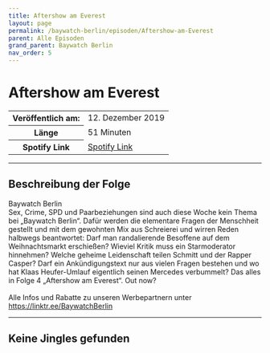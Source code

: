 ```yaml
---
title: Aftershow am Everest
layout: page
permalink: /baywatch-berlin/episoden/Aftershow-am-Everest
parent: Alle Episoden
grand_parent: Baywatch Berlin
nav_order: 5
---
```


# Aftershow am Everest
<table class="resp-table dcf-table dcf-table-responsive dcf-table-bordered dcf-table-striped dcf-w-100%">
                    <tbody>
                        <tr>
                            <th scope="row">Veröffentlich am:</th>
                            <td data-label="Veröffentlich am:">12. Dezember 2019</td>
                        </tr>
                        <tr>
                            <th scope="row">Länge </th>
                            <td data-label="Länge ">51 Minuten</td>
                        </tr><tr>
                                <th scope="row">Spotify Link</th>
                                <td data-label="Spotify Link"><a href="https://open.spotify.com/episode/0KFDe6XJPEynfwuuGFZWzA">Spotify Link</a></td>
                            </tr></tbody>
                </table>

***

## Beschreibung der Folge

<div>
Baywatch Berlin <br> Sex, Crime, SPD und Paarbeziehungen sind auch diese Woche kein Thema bei „Baywatch Berlin“. Dafür werden die elementare Fragen der Menschheit gestellt und mit dem gewohnten Mix aus Schreierei und wirren Reden halbwegs beantwortet:  Darf man randalierende Besoffene auf dem Weihnachtsmarkt erschießen?  Wieviel Kritik muss ein Starmoderator hinnehmen?   Welche geheime Leidenschaft teilen Schmitt und der Rapper Casper?  Darf ein Ankündigungstext nur aus vielen Fragen bestehen und wo hat Klaas Heufer-Umlauf eigentlich seinen Mercedes verbummelt?  Das alles in Folge 4 „Aftershow am Everest“. Out now? <br>  <br> Alle Infos und Rabatte zu unseren Werbepartnern unter <a href="https://linktr.ee/BaywatchBerlin">https://linktr.ee/BaywatchBerlin</a>  
</div>

***

## Keine Jingles gefunden